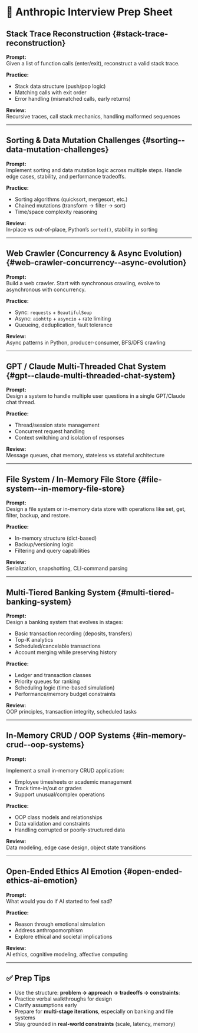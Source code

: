 # 🧠 Anthropic Interview Prep Sheet

## Stack Trace Reconstruction {#stack-trace-reconstruction}

**Prompt:**  
Given a list of function calls (enter/exit), reconstruct a valid stack trace.

**Practice:**

- Stack data structure (push/pop logic)
- Matching calls with exit order
- Error handling (mismatched calls, early returns)

**Review:**  
Recursive traces, call stack mechanics, handling malformed sequences

---

## Sorting & Data Mutation Challenges {#sorting--data-mutation-challenges}

**Prompt:**  
Implement sorting and data mutation logic across multiple steps. Handle edge cases, stability, and performance tradeoffs.

**Practice:**

- Sorting algorithms (quicksort, mergesort, etc.)
- Chained mutations (transform → filter → sort)
- Time/space complexity reasoning

**Review:**  
In-place vs out-of-place, Python’s `sorted()`, stability in sorting

---

## Web Crawler (Concurrency & Async Evolution) {#web-crawler-concurrency--async-evolution}

**Prompt:**  
Build a web crawler. Start with synchronous crawling, evolve to asynchronous with concurrency.

**Practice:**

- Sync: `requests` + `BeautifulSoup`
- Async: `aiohttp` + `asyncio` + rate limiting
- Queueing, deduplication, fault tolerance

**Review:**  
Async patterns in Python, producer-consumer, BFS/DFS crawling

---

## GPT / Claude Multi-Threaded Chat System {#gpt--claude-multi-threaded-chat-system}

**Prompt:**  
Design a system to handle multiple user questions in a single GPT/Claude chat thread.

**Practice:**

- Thread/session state management
- Concurrent request handling
- Context switching and isolation of responses

**Review:**  
Message queues, chat memory, stateless vs stateful architecture

---

## File System / In-Memory File Store {#file-system--in-memory-file-store}

**Prompt:**  
Design a file system or in-memory data store with operations like set, get, filter, backup, and restore.

**Practice:**

- In-memory structure (dict-based)
- Backup/versioning logic
- Filtering and query capabilities

**Review:**  
Serialization, snapshotting, CLI-command parsing

---

## Multi-Tiered Banking System {#multi-tiered-banking-system}

**Prompt:**  
Design a banking system that evolves in stages:

- Basic transaction recording (deposits, transfers)
- Top-K analytics
- Scheduled/cancelable transactions
- Account merging while preserving history

**Practice:**

- Ledger and transaction classes
- Priority queues for ranking
- Scheduling logic (time-based simulation)
- Performance/memory budget constraints

**Review:**  
OOP principles, transaction integrity, scheduled tasks

---

## In-Memory CRUD / OOP Systems {#in-memory-crud--oop-systems}

**Prompt:**

Implement a small in-memory CRUD application:

- Employee timesheets or academic management
- Track time-in/out or grades
- Support unusual/complex operations

**Practice:**

- OOP class models and relationships
- Data validation and constraints
- Handling corrupted or poorly-structured data

**Review:**  
Data modeling, edge case design, object state transitions

---

## Open-Ended Ethics AI Emotion {#open-ended-ethics-ai-emotion}

**Prompt:**  
What would you do if AI started to feel sad?

**Practice:**

- Reason through emotional simulation
- Address anthropomorphism
- Explore ethical and societal implications

**Review:**  
AI ethics, cognitive modeling, affective computing

---

## ✅ Prep Tips

- Use the structure: **problem → approach → tradeoffs → constraints**:
- Practice verbal walkthroughs for design
- Clarify assumptions early
- Prepare for **multi-stage iterations**, especially on banking and file systems
- Stay grounded in **real-world constraints** (scale, latency, memory)
